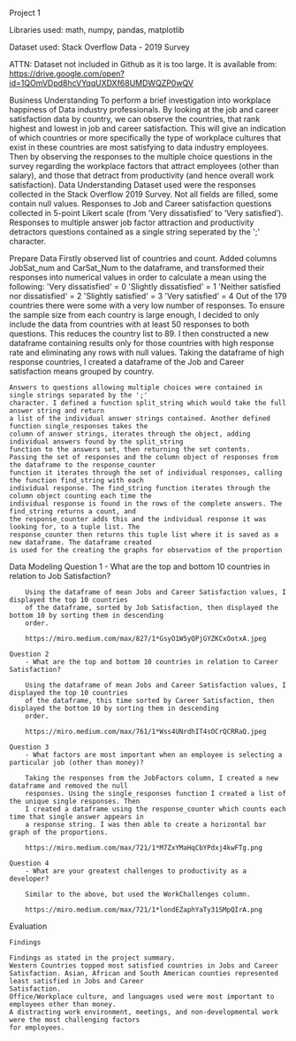Project 1

Libraries used: math, numpy, pandas, matplotlib

Dataset used: Stack Overflow Data - 2019 Survey

ATTN: Dataset not included in Github as it is too large. It is available from:
https://drive.google.com/open?id=1QOmVDpd8hcVYqqUXDXf68UMDWQZP0wQV

Business Understanding
	To perform a brief investigation into workplace happiness of Data industry professionals.
	By looking at the job and career satisfaction data by country, we can observe the countries,
	that rank highest and lowest in job and career satisfaction. This will give an indication of
	which countries or more specifically the type of workplace cultures that exist in these countries
	are most satisfying to data industry employees. 
    Then by observing the responses to the multiple choice questions in the survey regarding the
	workplace factors that attract employees (other than salary), and those that detract from 
	productivity (and hence overall work satisfaction).
Data Understanding
    Dataset used were the responses collected in the Stack Overflow 2019 Survey.
	Not all fields are filled, some contain null values.
	Responses to Job and Career satisfaction questions collected in 5-point Likert scale (from 
	‘Very dissatisfied’ to ‘Very satisfied’).
	Responses to multiple answer job factor attraction and productivity detractors questions
	contained as a single string seperated by the ';' character.
	
Prepare Data
    Firstly observed list of countries and count. Added columns JobSat_num and CarSat_Num to the
	dataframe, and transformed their responses into numerical values in order to calculate a mean
	using the following:
		'Very dissatisfied' = 0
		'Slightly dissatisfied' = 1
		'Neither satisfied nor dissatisfied' = 2
		'Slightly satisfied' = 3
		'Very satisfied' = 4
	Out of the 179 countries there were some with a very low number of responses. To ensure the
	sample size from each country is large enough, I decided to only include the data from countries
	with at least 50 responses to both questions. This reduces the country list to 89. I then constructed
	a new dataframe containing results only for those countries with high response rate and eliminating any 
	rows with null values. Taking the dataframe of high response countries, I created a dataframe of the
	Job and Career satisfaction means grouped by country.
	
	Answers to questions allowing multiple choices were contained in single strings separated by the ';'
	character. I defined a function split_string which would take the full answer string and return
	a list of the individual answer strings contained. Another defined function single_responses takes the
	column of answer strings, iterates through the object, adding individual answers found by the split_string
	function to the answers set, then returning the set contents.
	Passing the set of responses and the column object of responses from the dataframe to the response_counter
	function it iterates through the set of individual responses, calling the function find_string with each
	individual response. The find_string function iterates through the column object counting each time the
	individual response is found in the rows of the complete answers. The find_string returns a count, and
	the response_counter adds this and the individual response it was looking for, to a tuple list. The
	response_counter then returns this tuple list where it is saved as a new dataframe. The dataframe created
	is used for the creating the graphs for observation of the proportion
	
Data Modeling
    Question 1
		- What are the top and bottom 10 countries in relation to Job Satisfaction?
		
		Using the dataframe of mean Jobs and Career Satisfaction values, I displayed the top 10 countries
		of the dataframe, sorted by Job Satisfaction, then displayed the bottom 10 by sorting them in descending
		order.
        
		https://miro.medium.com/max/827/1*GsyO1W5yQPjGYZKCxOotxA.jpeg
		
    Question 2
        - What are the top and bottom 10 countries in relation to Career Satisfaction?
		
		Using the dataframe of mean Jobs and Career Satisfaction values, I displayed the top 10 countries
		of the dataframe, this time sorted by Career Satisfaction, then displayed the bottom 10 by sorting them in descending
		order.
		
		https://miro.medium.com/max/761/1*Wss4UNrdhIT4sOCrQCRRaQ.jpeg
		
	Question 3
        - What factors are most important when an employee is selecting a particular job (other than money)?
		
		Taking the responses from the JobFactors column, I created a new dataframe and removed the null
		responses. Using the single_responses function I created a list of the unique single responses. Then
		I created a dataframe using the response_counter which counts each time that single answer appears in
		a response string. I was then able to create a horizontal bar graph of the proportions.
		
		https://miro.medium.com/max/721/1*M7ZxYMaHqCbYPdxj4kwFTg.png
	
	Question 4
        - What are your greatest challenges to productivity as a developer?
        
		Similar to the above, but used the WorkChallenges column.
		
		https://miro.medium.com/max/721/1*londEZaphYaTy31SMpQIrA.png
		
Evaluation

    Findings
	
	Findings as stated in the project summary. 
	Western Countries topped most satisfied countries in Jobs and Career
	Satisfaction. Asian, African and South American counties represented least satisfied in Jobs and Career
	Satisfaction. 
	Office/Workplace culture, and languages used were most important to employees other than money.
	A distracting work environment, meetings, and non-developmental work were the most challenging factors 
	for employees.